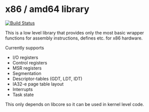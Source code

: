 # x86 / amd64 library

[![Build Status](https://travis-ci.org/gz/rust-x86.svg)](https://travis-ci.org/gz/rust-x86)

This is a low level library that provides only the most basic wrapper functions
for assembly instructions, defines etc. for x86 hardware.

Currently supports
  * I/O registers
  * Control registers
  * MSR registers
  * Segmentation
  * Descriptor-tables (GDT, LDT, IDT)
  * IA32-e page table layout
  * Interrupts
  * Task state

This only depends on libcore so it can be used in kernel level code.

